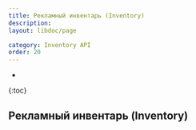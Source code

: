 ```yaml
---
title: Рекламный инвентарь (Inventory)
description: 
layout: libdoc/page

category: Inventory API
order: 20
---
```

* 
{:toc}

## Рекламный инвентарь (Inventory)

